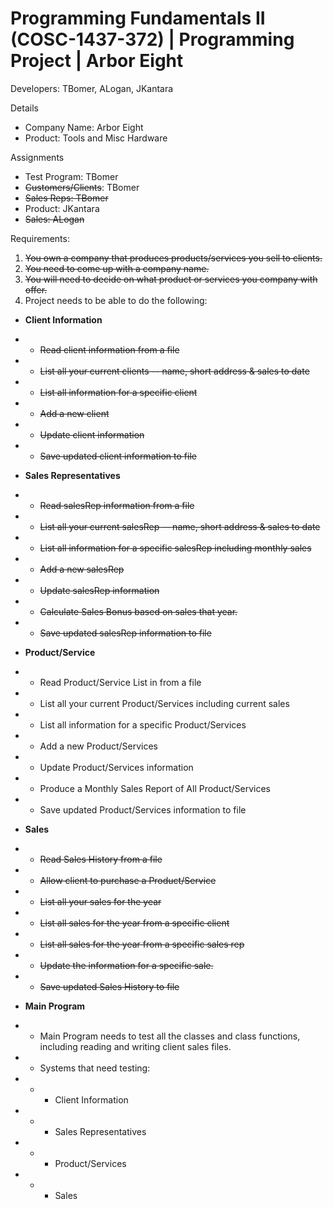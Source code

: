 # Programming Fundamentals II (COSC-1437-372) | Programming Project | Arbor Eight
Developers: TBomer, ALogan, JKantara

Details
- Company Name: Arbor Eight
- Product: Tools and Misc Hardware

Assignments
- Test Program: TBomer
- ~~Customers/Clients~~: TBomer
- ~~Sales Reps: TBomer~~
- Product: JKantara
- ~~Sales: ALogan~~

Requirements:
1) ~~You own a company that produces products/services you sell to clients.~~
2) ~~You need to come up with a company name.~~
3) ~~You will need to decide on what product or services you company with offer.~~
4) Project needs to be able to do the following:
  - **Client Information**
  - - ~~Read client information from a file~~
  - - ~~List all your current clients -- name, short address & sales to date~~
  - - ~~List all information for a specific client~~
  - - ~~Add a new client~~
  - - ~~Update client information~~
  - - ~~Save updated client information to file~~
  
  - **Sales Representatives**
  - - ~~Read salesRep information from a file~~
  - - ~~List all your current salesRep -- name, short address & sales to date~~
  - - ~~List all information for a specific salesRep including monthly sales~~
  - - ~~Add a new salesRep~~
  - - ~~Update salesRep information~~
  - - ~~Calculate Sales Bonus based on sales that year.~~
  - - ~~Save updated salesRep information to file~~
  
  - **Product/Service**
  - - Read Product/Service List in from a file
  - - List all your current Product/Services including current sales
  - - List all information for a specific Product/Services
  - - Add a new Product/Services
  - - Update Product/Services information
  - - Produce a Monthly Sales Report of All Product/Services
  - - Save updated Product/Services information to file
  
  - **Sales**
  - - ~~Read Sales History from a file~~
  - - ~~Allow client to purchase a Product/Service~~
  - - ~~List all your sales for the year~~
  - - ~~List all sales for the year from a specific client~~
  - - ~~List all sales for the year from a specific sales rep~~
  - - ~~Update the information for a specific sale.~~
  - - ~~Save updated Sales History to file~~
  
  - **Main Program**
  - - Main Program needs to test all the classes and class functions,
including reading and writing client sales files.
- - Systems that need testing:
- - - Client Information
- - - Sales Representatives
- - - Product/Services
- - - Sales
